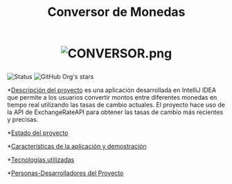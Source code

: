
<div align="center">
  <h1 align="center">
    Conversor de Monedas
    <br />
    <br />
    
![CONVERSOR.png](https://i.postimg.cc/vH8wwFKC/CONVERSOR-3.png)

  </h1>
</div>


![Status](https://img.shields.io/badge/STATUS-COMPLETADO-green)
![GitHub Org's stars](https://img.shields.io/github/stars/XJedzX?style=social)


*[Descripción del proyecto](#descripción-del-proyecto)
 es una aplicación desarrollada en IntelliJ IDEA que permite a los usuarios convertir montos entre diferentes monedas en tiempo real utilizando las tasas de cambio actuales. El proyecto hace uso de la API de ExchangeRateAPI para obtener las tasas de cambio más recientes y precisas.

*[Estado del proyecto](#Estado-del-proyecto)

*[Características de la aplicación y demostración](#Características-de-la-aplicación-y-demostración)



*[Tecnologías utilizadas](#tecnologías-utilizadas)



*[Personas-Desarrolladores del Proyecto](#personas-desarrolladores)

